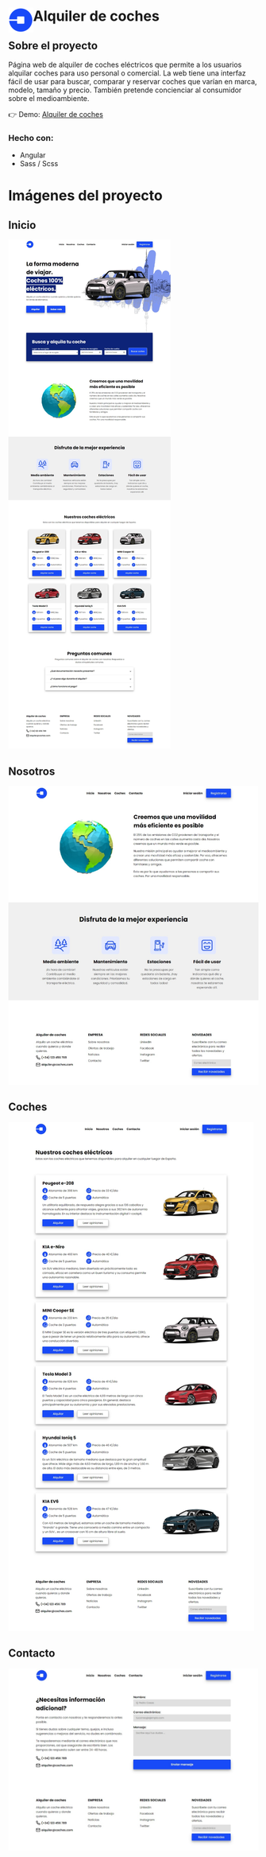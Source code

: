 <div>
  <img src="/src/assets/img/logo-alquiler-coches.png" align="left">
  <h1>Alquiler de coches</h1>
</div>

## Sobre el proyecto

Página web de alquiler de coches eléctricos que permite a los usuarios alquilar coches para uso personal o comercial. La web tiene una interfaz fácil de usar para buscar, comparar y reservar coches que varían en marca, modelo, tamaño y precio. También pretende concienciar al consumidor sobre el medioambiente.

👉 Demo: [Alquiler de coches](https://alquiler-coches.vercel.app/)

### Hecho con:
- Angular
- Sass / Scss

# Imágenes del proyecto

## Inicio

![Página principal](/src/assets/img/capturas-pantalla/home-ss.jpeg "Página principal")

## Nosotros

![Página sobre nosotros](/src/assets/img/capturas-pantalla/nosotros-ss.jpeg "Página sobre nosotros")

## Coches

![Página coches](/src/assets/img/capturas-pantalla/coches-ss.jpeg "Página coches")

## Contacto

![Página contacto](/src/assets/img/capturas-pantalla/contacto-ss.jpeg "Página contacto")
